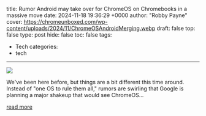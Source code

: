 title: Rumor Android may take over for ChromeOS on Chromebooks in a massive move
date: 2024-11-18 19:36:29 +0000
author: "Robby Payne"
cover: https://chromeunboxed.com/wp-content/uploads/2024/11/ChromeOSAndroidMerging.webp
draft: false
top: false
type: post
hide: false
toc: false
tags:
  - Tech
categories:
  - tech
---

![](https://chromeunboxed.com/wp-content/uploads/2024/11/ChromeOSAndroidMerging.webp)

We've been here before, but things are a bit different this time around. Instead of "one OS to rule them all," rumors are swirling that Google is planning a major shakeup that would see ChromeOS...

[read more](https://chromeunboxed.com/rumor-android-may-take-over-for-chromeos-on-chromebooks-in-a-massive-move/)
